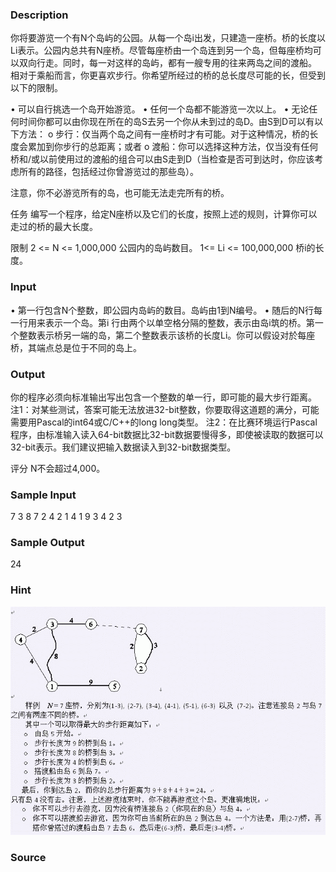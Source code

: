 
### Description
你将要游览一个有N个岛屿的公园。从每一个岛i出发，只建造一座桥。桥的长度以Li表示。公园内总共有N座桥。尽管每座桥由一个岛连到另一个岛，但每座桥均可以双向行走。同时，每一对这样的岛屿，都有一艘专用的往来两岛之间的渡船。 
相对于乘船而言，你更喜欢步行。你希望所经过的桥的总长度尽可能的长，但受到以下的限制。 

• 可以自行挑选一个岛开始游览。 
• 任何一个岛都不能游览一次以上。 
• 无论任何时间你都可以由你现在所在的岛S去另一个你从未到过的岛D。由S到D可以有以下方法： 
o 步行：仅当两个岛之间有一座桥时才有可能。对于这种情况，桥的长度会累加到你步行的总距离；或者 
o 渡船：你可以选择这种方法，仅当没有任何桥和/或以前使用过的渡船的组合可以由S走到D（当检查是否可到达时，你应该考虑所有的路径，包括经过你曾游览过的那些岛）。 

注意，你不必游览所有的岛，也可能无法走完所有的桥。 

任务 
编写一个程序，给定N座桥以及它们的长度，按照上述的规则，计算你可以走过的桥的最大长度。 

限制 
2 <= N <= 1,000,000 公园内的岛屿数目。 
1<= Li <= 100,000,000 桥i的长度。 



### Input
• 第一行包含N个整数，即公园内岛屿的数目。岛屿由1到N编号。 
• 随后的N行每一行用来表示一个岛。第i 行由两个以单空格分隔的整数，表示由岛i筑的桥。第一个整数表示桥另一端的岛，第二个整数表示该桥的长度Li。你可以假设对於每座桥，其端点总是位于不同的岛上。 


### Output
你的程序必须向标准输出写出包含一个整数的单一行，即可能的最大步行距离。 
注1：对某些测试，答案可能无法放进32-bit整数，你要取得这道题的满分，可能需要用Pascal的int64或C/C++的long long类型。 
注2：在比赛环境运行Pascal程序，由标准输入读入64-bit数据比32-bit数据要慢得多，即使被读取的数据可以32-bit表示。我们建议把输入数据读入到32-bit数据类型。 

评分 
N不会超过4,000。 



### Sample Input
7
3 8
7 2
4 2
1 4
1 9
3 4
2 3



### Sample Output
24

### Hint
![](/images/1791.jpg) 
### Source
